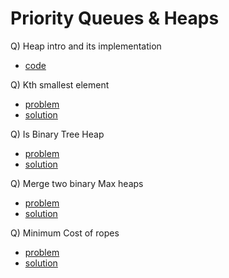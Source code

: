 # Priority Queues & Heaps

Q) Heap intro and its implementation

- [code](./introToHeap.cpp)

Q) Kth smallest element

- [problem](https://practice.geeksforgeeks.org/problems/kth-smallest-element5635/1)
- [solution](./kthSmallestElement.cpp)

Q) Is Binary Tree Heap

- [problem](https://practice.geeksforgeeks.org/problems/is-binary-tree-heap/1)
- [solution](./isBinaryTreeHeap.cpp)

Q) Merge two binary Max heaps

- [problem](https://practice.geeksforgeeks.org/problems/merge-two-binary-max-heap0144/1)
- [solution](./mergeBinaryMaxHeaps.cpp)

Q) Minimum Cost of ropes

- [problem](https://practice.geeksforgeeks.org/problems/minimum-cost-of-ropes-1587115620/1)
- [solution](./minCostOfRopes.cpp)

